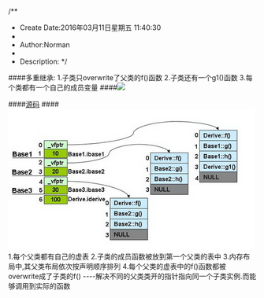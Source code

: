 /**
* Create Date:2016年03月11日星期五 11:40:30
* 
* Author:Norman
* 
* Description: 
*/

####多重继承:
    1.子类只overwrite了父类的f()函数
    2.子类还有一个g1()函数
    3.每个类都有一个自己的成员变量
####![](./image/ObjectMemory2.jpg)

####[源码](../MultiInherit.cpp)
####![](../image/OMemory2.jpg)
    1.每个父类都有自己的虚表
    2.子类的成员函数被放到第一个父类的表中
    3.内存布局中,其父类布局依次按声明顺序排列
    4.每个父类的虚表中的f()函数都被overwrite成了子类的f() ----解决不同的父类类开的指针指向同一个子类实例.而能够调用到实际的函数
